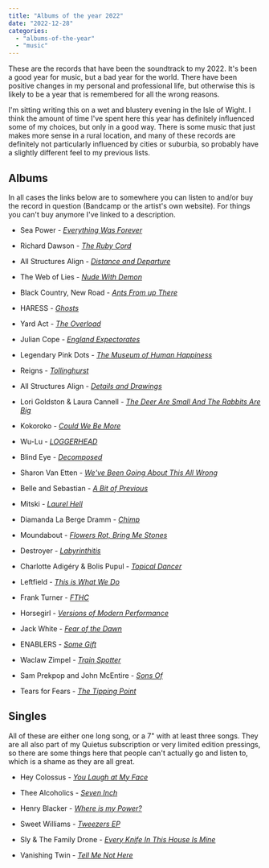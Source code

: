 ```yaml
---
title: "Albums of the year 2022"
date: "2022-12-28"
categories: 
  - "albums-of-the-year"
  - "music"
---
```


These are the records that have been the soundtrack to my 2022. It's been a good year for music, but a bad year for the world. There have been positive changes in my personal and professional life, but otherwise this is likely to be a year that is remembered for all the wrong reasons.

I'm sitting writing this on a wet and blustery evening in the Isle of Wight. I think the amount of time I've spent here this year has definitely influenced some of my choices, but only in a good way. There is some music that just makes more sense in a rural location, and many of these records are definitely not particularly influenced by cities or suburbia, so probably have a slightly different feel to my previous lists.

## Albums

In all cases the links below are to somewhere you can listen to and/or buy the record in question (Bandcamp or the artist's own website). For things you can't buy anymore I've linked to a description.

- Sea Power - [_Everything Was Forever_](https://seapowerband.com/)

- Richard Dawson - [_The Ruby Cord_](https://richardmichaeldawson.bandcamp.com/album/the-ruby-cord)

- All Structures Align - [_Distance and Departure_](https://allstructuresalign.bandcamp.com/album/distance-and-departure)

- The Web of Lies - [_Nude With Demon_](https://theweboflies.bandcamp.com/album/nude-with-demon)

- Black Country, New Road - [_Ants From up There_](https://blackcountrynewroad.bandcamp.com/album/ants-from-up-there)

- HARESS - [_Ghosts_](https://haress.bandcamp.com/album/ghosts)

- Yard Act - [_The Overload_](https://shop.yardactors.com/*/*/The-Overload-Special-Deluxe-Edition-2LP-with-Etched-Vinyl/7O2S0000000)

- Julian Cope - [_England Expectorates_](https://www.headheritage.co.uk/england-expectorates/)

- Legendary Pink Dots - [_The Museum of Human Happiness_](https://legendarypinkdots1.bandcamp.com/album/the-museum-of-human-happiness)

- Reigns - [_Tollinghurst_](https://reignsofwessex.bandcamp.com/album/tollinghurst)

- All Structures Align - [_Details and Drawings_](https://allstructuresalign.bandcamp.com/album/details-and-drawings)

- Lori Goldston & Laura Cannell - [_The Deer Are Small And The Rabbits Are Big_](https://thequietus.com/articles/32236-laura-cannell-lori-goldston-interview)

- Kokoroko - [_Could We Be More_](https://kokoroko.bandcamp.com/album/could-we-be-more)

- Wu-Lu - [_LOGGERHEAD_](https://wu-lu.bandcamp.com/album/loggerhead)

- Blind Eye - [_Decomposed_](https://blindeye-notts.bandcamp.com/album/decomposed)

- Sharon Van Etten - [_We've Been Going About This All Wrong_](https://sharonvanetten.bandcamp.com/album/weve-been-going-about-this-all-wrong)

- Belle and Sebastian - [_A Bit of Previous_](https://belleandsebastian.bandcamp.com/album/a-bit-of-previous)

- Mitski - [_Laurel Hell_](https://mitski.bandcamp.com/album/laurel-hell)

- Diamanda La Berge Dramm - [_Chimp_](https://diatriberecords.bandcamp.com/album/chimp)

- Moundabout - [_Flowers Rot, Bring Me Stones_](https://moundabout.bandcamp.com/album/flowers-rot-bring-me-stones)

- Destroyer - [_Labyrinthitis_](https://destroyer.bandcamp.com/album/labyrinthitis)

- Charlotte Adigéry & Bolis Pupul - [_Topical Dancer_](https://charlotteandbolis.bandcamp.com/album/topical-dancer)

- Leftfield - [_This is What We Do_](https://www.leftfieldmusic.com/music/this-is-what-we-do/)

- Frank Turner - [_FTHC_](https://frank-turner.com/discography/fthc/)

- Horsegirl - [_Versions of Modern Performance_](https://thisishorsegirl.bandcamp.com/album/versions-of-modern-performance)

- Jack White - [_Fear of the Dawn_](https://officialjackwhite.bandcamp.com/album/fear-of-the-dawn)

- ENABLERS - [_Some Gift_](https://enablers.bandcamp.com/album/some-gift)

- Waclaw Zimpel - [_Train Spotter_](https://thequietus.com/articles/32082-waclaw-zimpel-autumn-equinox-train-spotter)

- Sam Prekpop and John McEntire - [_Sons Of_](https://samprekop.bandcamp.com/album/sons-of)

- Tears for Fears - [_The Tipping Point_](https://tearsforfears.bandcamp.com/album/the-tipping-point)

## Singles

All of these are either one long song, or a 7" with at least three songs. They are all also part of my Quietus subscription or very limited edition pressings, so there are some things here that people can't actually go and listen to, which is a shame as they are all great.

- Hey Colossus - [_You Laugh at My Face_](https://thequietus.com/articles/31952-hey-colossus-you-laugh-at-my-face-singularity)

- Thee Alcoholics - [_Seven Inch_](https://thee-alcoholics.bandcamp.com/album/seven-inch)

- Henry Blacker - [_Where is my Power?_](https://henryblacker.bandcamp.com/album/where-is-my-power)

- Sweet Williams - [_Tweezers EP_](https://sweetwilliams.bandcamp.com/album/tweezers-ep-2)

- Sly & The Family Drone - [_Every Knife In This House Is Mine_](https://thequietus.com/articles/32393-sly-and-the-family-drone-interview-every-knife-in-this-house-is-mine)

- Vanishing Twin - [_Tell Me Not Here_](https://thequietus.com/articles/31986-vanishing-twin-tell-me-not-here-singularity-interview)
